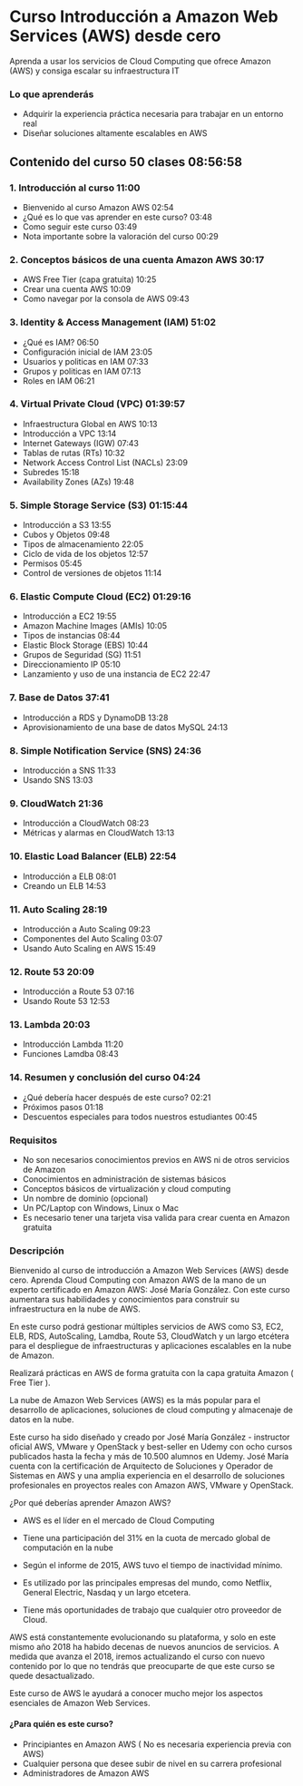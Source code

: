 # Curso Introducción a Amazon Web Services (AWS) desde cero

Aprenda a usar los servicios de Cloud Computing que ofrece Amazon (AWS) y consiga escalar su infraestructura IT

### Lo que aprenderás

* Adquirir la experiencia práctica necesaria para trabajar en un entorno real
* Diseñar soluciones altamente escalables en AWS

## Contenido del curso 50 clases 08:56:58

### 1. Introducción al curso 11:00

* Bienvenido al curso Amazon AWS 02:54
* ¿Qué es lo que vas aprender en este curso? 03:48
* Como seguir este curso 03:49
* Nota importante sobre la valoración del curso 00:29

### 2. Conceptos básicos de una cuenta Amazon AWS 30:17

* AWS Free Tier (capa gratuita) 10:25
* Crear una cuenta AWS 10:09
* Como navegar por la consola de AWS 09:43

### 3. Identity & Access Management (IAM) 51:02

* ¿Qué es IAM? 06:50
* Configuración inicial de IAM 23:05
* Usuarios y politicas en IAM 07:33
* Grupos y politicas en IAM 07:13
* Roles en IAM 06:21

### 4. Virtual Private Cloud (VPC) 01:39:57

* Infraestructura Global en AWS 10:13
* Introducción a VPC 13:14
* Internet Gateways (IGW) 07:43
* Tablas de rutas (RTs) 10:32
* Network Access Control List (NACLs) 23:09
* Subredes 15:18
* Availability Zones (AZs) 19:48

### 5. Simple Storage Service (S3) 01:15:44

* Introducción a S3 13:55
* Cubos y Objetos 09:48
* Tipos de almacenamiento 22:05
* Ciclo de vida de los objetos 12:57
* Permisos 05:45
* Control de versiones de objetos 11:14

### 6. Elastic Compute Cloud (EC2) 01:29:16

* Introducción a EC2 19:55
* Amazon Machine Images (AMIs) 10:05
* Tipos de instancias 08:44
* Elastic Block Storage (EBS) 10:44
* Grupos de Seguridad (SG) 11:51
* Direccionamiento IP 05:10
* Lanzamiento y uso de una instancia de EC2 22:47

### 7. Base de Datos 37:41

* Introducción a RDS y DynamoDB 13:28
* Aprovisionamiento de una base de datos MySQL 24:13

### 8. Simple Notification Service (SNS) 24:36

* Introducción a SNS 11:33
* Usando SNS 13:03

### 9. CloudWatch 21:36

* Introducción a CloudWatch 08:23
* Métricas y alarmas en CloudWatch 13:13

### 10. Elastic Load Balancer (ELB) 22:54

* Introducción a ELB 08:01
* Creando un ELB 14:53

### 11. Auto Scaling 28:19

* Introducción a Auto Scaling 09:23
* Componentes del Auto Scaling 03:07
* Usando Auto Scaling en AWS 15:49

### 12. Route 53 20:09

* Introducción a Route 53 07:16
* Usando Route 53 12:53

### 13. Lambda 20:03

* Introducción Lambda 11:20
* Funciones Lamdba 08:43

### 14. Resumen y conclusión del curso 04:24

* ¿Qué debería hacer después de este curso? 02:21
* Próximos pasos 01:18
* Descuentos especiales para todos nuestros estudiantes 00:45

### Requisitos

* No son necesarios conocimientos previos en AWS ni de otros servicios de Amazon
* Conocimientos en administración de sistemas básicos
* Conceptos básicos de virtualización y cloud computing
* Un nombre de dominio (opcional)
* Un PC/Laptop con Windows, Linux o Mac
* Es necesario tener una tarjeta visa valida para crear cuenta en Amazon gratuita

### Descripción

Bienvenido al curso de introducción a Amazon Web Services (AWS) desde cero. Aprenda Cloud Computing con Amazon AWS de la mano de un experto certificado en Amazon AWS: José María González.  Con este curso aumentara sus habilidades y conocimientos para construir su infraestructura en la nube de AWS.

En este curso podrá gestionar múltiples servicios de AWS como S3, EC2, ELB, RDS, AutoScaling, Lamdba, Route 53, CloudWatch y un largo etcétera para el despliegue de infraestructuras y aplicaciones escalables en la nube de Amazon.

Realizará prácticas en AWS de forma gratuita con la capa gratuita Amazon ( Free Tier ).

La nube de Amazon Web Services (AWS) es la más popular para el desarrollo de aplicaciones, soluciones de cloud computing y almacenaje de datos en la nube.

Este curso ha sido diseñado y creado por José María González - instructor oficial AWS, VMware y OpenStack y best-seller en Udemy con ocho cursos publicados hasta la fecha y más de 10.500 alumnos en Udemy. José María cuenta con la certificación de Arquitecto de Soluciones y Operador de Sistemas en AWS y una amplia experiencia en el desarrollo de soluciones profesionales en proyectos reales con Amazon AWS, VMware y OpenStack.

¿Por qué deberías aprender Amazon AWS?

* AWS es el líder en el mercado de Cloud Computing

* Tiene una participación del 31% en la cuota de mercado global de computación en la nube

* Según el informe de 2015, AWS tuvo el tiempo de inactividad mínimo.

* Es utilizado por las principales empresas del mundo, como Netflix, General Electric, Nasdaq y un largo etcetera. 

* Tiene más oportunidades de trabajo que cualquier otro proveedor de Cloud.

AWS está constantemente evolucionando su plataforma, y solo en este mismo año 2018 ha habido decenas de nuevos anuncios de servicios. A medida que avanza el 2018, iremos actualizando el curso con nuevo contenido por lo que no tendrás que preocuparte de que este curso se quede desactualizado.

Este curso de AWS le ayudará a conocer mucho mejor los aspectos esenciales de Amazon Web Services.


#### ¿Para quién es este curso?

* Principiantes en Amazon AWS ( No es necesaria experiencia previa con AWS)
* Cualquier persona que desee subir de nivel en su carrera profesional
* Administradores de Amazon AWS
